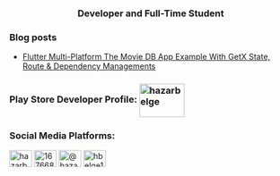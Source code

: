 <h3 align="center">Developer and Full-Time Student</h3>

### Blog posts
<!-- BLOG-POST-LIST:START -->
- [Flutter Multi-Platform The Movie DB App Example With GetX State, Route &amp; Dependency Managements](https://medium.com/@hazarbelge/flutter-multi-platform-the-movie-db-app-example-with-getx-state-route-dependency-managements-72ec621dcce2?source=rss-a1f26d1ec991------2)
<!-- BLOG-POST-LIST:END -->

### Play Store Developer Profile: <a href="https://play.google.com/store/apps/dev?id=8411620319663545720" target="blank"><img align="center" src="https://user-images.githubusercontent.com/56136163/151215838-3c60b4a8-e2ef-44cc-9a18-d27cf33901dd.svg" alt="hazarbelge" height="60" width="80" /></a>  

<h3 align="left">Social Media Platforms:</h3>
<p align="left">
<a href="https://linkedin.com/in/hazarbelge" target="blank"><img align="center" src="https://raw.githubusercontent.com/rahuldkjain/github-profile-readme-generator/master/src/images/icons/Social/linked-in-alt.svg" alt="hazarbelge" height="30" width="40" /></a>
<a href="https://stackoverflow.com/users/16766831" target="blank"><img align="center" src="https://raw.githubusercontent.com/rahuldkjain/github-profile-readme-generator/master/src/images/icons/Social/stack-overflow.svg" alt="16766831" height="30" width="40" /></a>
<a href="https://medium.com/@hazarbelge" target="blank"><img align="center" src="https://raw.githubusercontent.com/rahuldkjain/github-profile-readme-generator/master/src/images/icons/Social/medium.svg" alt="@hazarbelge" height="30" width="40" /></a>
<a href="https://twitter.com/hbelge10" target="blank"><img align="center" src="https://raw.githubusercontent.com/rahuldkjain/github-profile-readme-generator/master/src/images/icons/Social/twitter.svg" alt="hbelge10" height="30" width="40" /></a>
</p>
